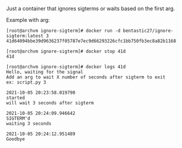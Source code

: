 Just a container that ignores sigterms or waits based on the first arg.

Example with arg:

```
[root@archvm ignore-sigterm]# docker run -d bentastic27/ignore-sigterm:latest 3
41d64094bbe39d9636237f05787e7ec9d66293226cfc1bb750fb3ec8a82b1168

[root@archvm ignore-sigterm]# docker stop 41d
41d

[root@archvm ignore-sigterm]# docker logs 41d
Hello, waiting for the signal
Add an arg to wait X number of seconds after sigterm to exit
ex: script.py 3

2021-10-05 20:23:58.019790
started
will wait 3 seconds after sigterm

2021-10-05 20:24:09.946642
SIGTERM'd
waiting 3 seconds

2021-10-05 20:24:12.951489
Goodbye
```
